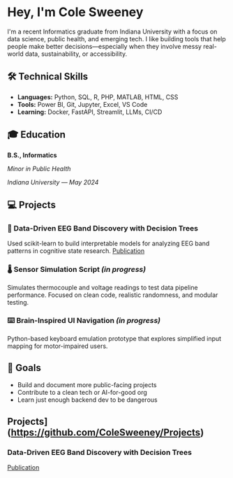 # Hey, I'm Cole Sweeney 

I'm a recent Informatics graduate from Indiana University with a focus on data science, public health, and emerging tech. I like building tools that help people make better decisions—especially when they involve messy real-world data, sustainability, or accessibility.

## 🛠 Technical Skills
- **Languages:** Python, SQL, R, PHP, MATLAB, HTML, CSS
- **Tools:** Power BI, Git, Jupyter, Excel, VS Code
- **Learning:** Docker, FastAPI, Streamlit, LLMs, CI/CD

## 🎓 Education
**B.S., Informatics**

*Minor in Public Health*

*Indiana University — May 2024*

## 💻 Projects

### 🧠 Data-Driven EEG Band Discovery with Decision Trees  
Used scikit-learn to build interpretable models for analyzing EEG band patterns in cognitive state research. [Publication](#)  

### 🌡️ Sensor Simulation Script *(in progress)*  
Simulates thermocouple and voltage readings to test data pipeline performance. Focused on clean code, realistic randomness, and modular testing.  

### ⌨️ Brain-Inspired UI Navigation *(in progress)*  
Python-based keyboard emulation prototype that explores simplified input mapping for motor-impaired users.  

## 📌 Goals  
- Build and document more public-facing projects  
- Contribute to a clean tech or AI-for-good org  
- Learn just enough backend dev to be dangerous

## Projects](https://github.com/ColeSweeney/Projects)
### Data-Driven EEG Band Discovery with Decision Trees
[Publication](https://www.mdpi.com/1424-8220/22/8/3048)

